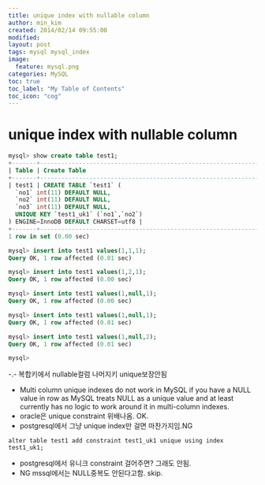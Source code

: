 ```yaml
---
title: unique index with nullable column
author: min_kim
created: 2014/02/14 09:55:00
modified:
layout: post
tags: mysql mysql_index
image:
  feature: mysql.png
categories: MySQL
toc: true
toc_label: "My Table of Contents"
toc_icon: "cog"
---
```




# unique index with nullable column

```sql
mysql> show create table test1;
+-------+----------------------------------------------------------------------------------------------------------------------------------------------------------------------------------------------+
| Table | Create Table                                                                                                                                                                                 |
+-------+----------------------------------------------------------------------------------------------------------------------------------------------------------------------------------------------+
| test1 | CREATE TABLE `test1` (
  `no1` int(11) DEFAULT NULL,
  `no2` int(11) DEFAULT NULL,
  `no3` int(11) DEFAULT NULL,
  UNIQUE KEY `test1_uk1` (`no1`,`no2`)
) ENGINE=InnoDB DEFAULT CHARSET=utf8 |
+-------+----------------------------------------------------------------------------------------------------------------------------------------------------------------------------------------------+
1 row in set (0.00 sec)

mysql> insert into test1 values(1,1,1);
Query OK, 1 row affected (0.01 sec)

mysql> insert into test1 values(1,2,1);
Query OK, 1 row affected (0.00 sec)

mysql> insert into test1 values(1,null,1);
Query OK, 1 row affected (0.00 sec)

mysql> insert into test1 values(1,null,1);
Query OK, 1 row affected (0.01 sec)

mysql> insert into test1 values(1,null,2);
Query OK, 1 row affected (0.01 sec)

mysql>
```


-.- 복합키에서 nullable컬럼 나머지키 unique보장안됨
* Multi column unique indexes do not work in MySQL if you have a NULL value in row as MySQL treats NULL as a unique value and at least currently has no logic to work around it in multi-column indexes.
* oracle은 unique constraint 위배나옴. OK.
* postgresql에서 그냥 unique index만 걸면 마찬가지임.NG


```alter table test1 add constraint test1_uk1 unique using index test1_uk1;```


* postgresql에서 유니크 constraint 걸어주면? 그래도 안됨.
* NG mssql에서는 NULL중복도 안된다고함. skip.
